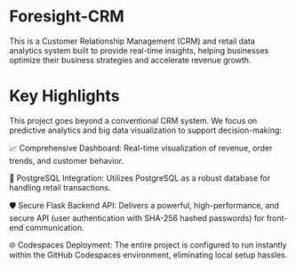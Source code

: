 # Foresight-CRM
This is a Customer Relationship Management (CRM) and retail data analytics system built to provide real-time insights, helping businesses optimize their business strategies and accelerate revenue growth.
#  Key Highlights
This project goes beyond a conventional CRM system. We focus on predictive analytics and big data visualization to support decision-making:

📈 Comprehensive Dashboard: Real-time visualization of revenue, order trends, and customer behavior.

🔗 PostgreSQL Integration: Utilizes PostgreSQL as a robust database for handling retail transactions.

🛡️ Secure Flask Backend API: Delivers a powerful, high-performance, and secure API (user authentication with SHA-256 hashed passwords) for front-end communication.

🌐 Codespaces Deployment: The entire project is configured to run instantly within the GitHub Codespaces environment, eliminating local setup hassles.